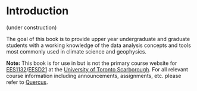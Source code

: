 Introduction
=======================

(under construction)

The goal of this book is to provide upper year undergraduate and graduate students with a working knowledge of the data analysis concepts and tools most commonly used in climate science and geophysics.

**Note:** This book is for use in but is not the primary course website for [EES1132][ees1132]/[EESD21][eesd21] at the [University of Toronto Scarborough][utsc]. For all relevant course information including announcements, assignments, etc. please refer to [Quercus][q].

[ees1132]: https://www.utsc.utoronto.ca/gradpes/ees1132h-climate-data-analysis
[eesd21]:https://www.utsc.utoronto.ca/gradpes/ees1132h-climate-data-analysis
[utsc]: https://www.utsc.utoronto.ca/home/
[q]: http://q.utoronto.ca
